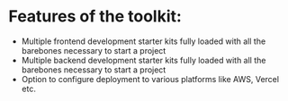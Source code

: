# Features of the toolkit:

- Multiple frontend development starter kits fully loaded with all the barebones necessary to start a project
- Multiple backend development starter kits fully loaded with all the barebones necessary to start a project
- Option to configure deployment to various platforms like AWS, Vercel etc.
